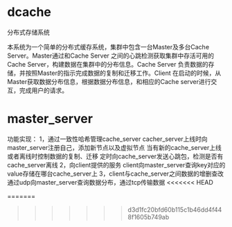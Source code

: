# dcache
分布式存储系统

本系统为一个简单的分布式缓存系统，集群中包含一台Master及多台Cache Server。Master通过和Cache Server 之间的心跳检测获取集群中存活可用的Cache Server，构建数据在集群中的分布信息。Cache Server 负责数据的存储，并按照Master的指示完成数据的复制和迁移工作。Client 在启动的时候，从Master获取数据分布信息，根据数据分布信息，和相应的Cache server进行交互，完成用户的请求。

# master_server
功能实现：
1，通过一致性哈希管理cache_server
    cacher_server上线时向master_server注册自己，添加新节点以及虚拟节点
    当有新的cache_server上线或者离线时控制数据的复制、迁移
    定时向cache_server发送心跳包，检测是否有cache_server离线
2，向client提供的服务
    client向master_server查询key对应的value存储在哪台cache_server上
3，client与cache_server之间数据的增删查改
    通过udp向master_server查询数据分布，通过tcp传输数据
<<<<<<< HEAD

=======
>>>>>>> d3d1fc20bfd60b115c1b46dd4f448f1605b749ab
